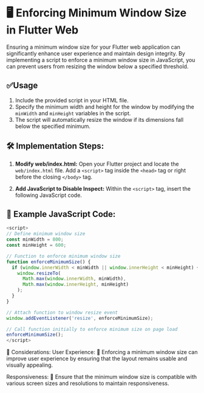# 🖥️ Enforcing Minimum Window Size in Flutter Web

Ensuring a minimum window size for your Flutter web application can significantly enhance user experience and maintain design integrity. By implementing a script to enforce a minimum window size in JavaScript, you can prevent users from resizing the window below a specified threshold.

## ✅Usage
1. Include the provided script in your HTML file.
2. Specify the minimum width and height for the window by modifying the `minWidth` and `minHeight` variables in the script.
3. The script will automatically resize the window if its dimensions fall below the specified minimum.

## 🛠️ Implementation Steps:

1. **Modify web/index.html:**
   Open your Flutter project and locate the `web/index.html` file. Add a `<script>` tag inside the `<head>` tag or right before the closing `</body>` tag.

2. **Add JavaScript to Disable Inspect:**
   Within the `<script>` tag, insert the following JavaScript code.


## 📝 Example JavaScript Code:

```javascript
<script>
// Define minimum window size
const minWidth = 800;
const minHeight = 600;

// Function to enforce minimum window size
function enforceMinimumSize() {
  if (window.innerWidth < minWidth || window.innerHeight < minHeight) {
    window.resizeTo(
      Math.max(window.innerWidth, minWidth),
      Math.max(window.innerHeight, minHeight)
    );
  }
}

// Attach function to window resize event
window.addEventListener('resize', enforceMinimumSize);

// Call function initially to enforce minimum size on page load
enforceMinimumSize();
</script>
```

🤔 Considerations:
User Experience: 🌟 Enforcing a minimum window size can improve user experience by ensuring that the layout remains usable and visually appealing.

Responsiveness: 📱 Ensure that the minimum window size is compatible with various screen sizes and resolutions to maintain responsiveness.
